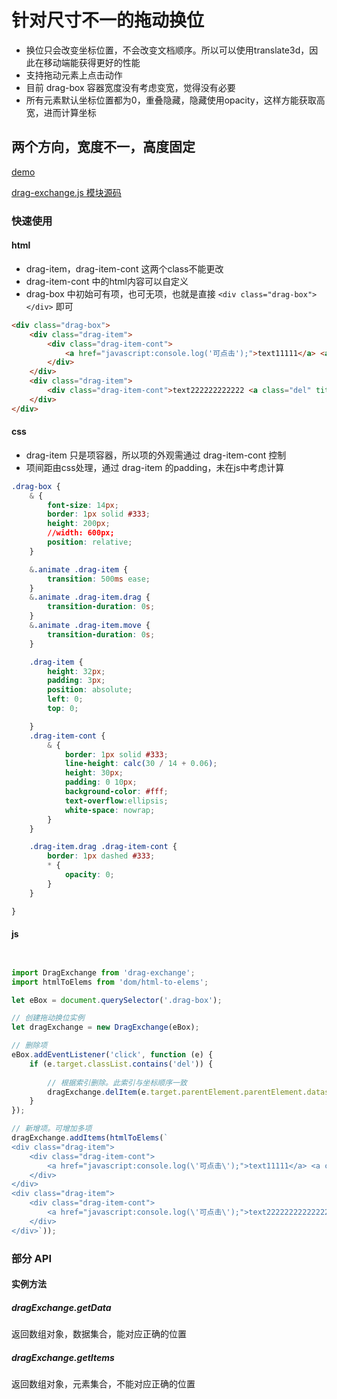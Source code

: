 
# 针对尺寸不一的拖动换位
- 换位只会改变坐标位置，不会改变文档顺序。所以可以使用translate3d，因此在移动端能获得更好的性能
- 支持拖动元素上点击动作
- 目前 drag-box 容器宽度没有考虑变宽，觉得没有必要
- 所有元素默认坐标位置都为0，重叠隐藏，隐藏使用opacity，这样方能获取高宽，进而计算坐标

  


## 两个方向，宽度不一，高度固定 

[demo](https://cqlql.github.io/demo/20170322_拖动换位/dist/index.html)
 
[drag-exchange.js 模块源码](https://github.com/cqlql/cqlql.github.io/blob/master/js/modules/popup.js)  


### 快速使用

#### html

- drag-item，drag-item-cont 这两个class不能更改
- drag-item-cont 中的html内容可以自定义
- drag-box 中初始可有项，也可无项，也就是直接 `<div class="drag-box"></div>` 即可
``` html
<div class="drag-box">
    <div class="drag-item">
        <div class="drag-item-cont">
            <a href="javascript:console.log('可点击');">text11111</a> <a class="del" title="删除" href="javascript:;">X</a>
        </div>
    </div>
    <div class="drag-item">
        <div class="drag-item-cont">text222222222222 <a class="del" title="删除" href="javascript:;">X</a></div>
    </div>
</div>
```

#### css

- drag-item 只是项容器，所以项的外观需通过 drag-item-cont 控制
- 项间距由css处理，通过 drag-item 的padding，未在js中考虑计算

``` css
.drag-box {
    & {
        font-size: 14px;
        border: 1px solid #333;
        height: 200px;
        //width: 600px;
        position: relative;
    }

    &.animate .drag-item {
        transition: 500ms ease;
    }
    &.animate .drag-item.drag {
        transition-duration: 0s;
    }
    &.animate .drag-item.move {
        transition-duration: 0s;
    }

    .drag-item {
        height: 32px;
        padding: 3px;
        position: absolute;
        left: 0;
        top: 0;

    }
    .drag-item-cont {
        & {
            border: 1px solid #333;
            line-height: calc(30 / 14 + 0.06);
            height: 30px;
            padding: 0 10px;
            background-color: #fff;
            text-overflow:ellipsis;
            white-space: nowrap;
        }
    }

    .drag-item.drag .drag-item-cont {
        border: 1px dashed #333;
        * {
            opacity: 0;
        }
    }

}

```

#### js
``` javascript


import DragExchange from 'drag-exchange';
import htmlToElems from 'dom/html-to-elems';

let eBox = document.querySelector('.drag-box');

// 创建拖动换位实例
let dragExchange = new DragExchange(eBox);

// 删除项
eBox.addEventListener('click', function (e) {
    if (e.target.classList.contains('del')) {
        
        // 根据索引删除。此索引与坐标顺序一致
        dragExchange.delItem(e.target.parentElement.parentElement.dataset.index);
    }
});

// 新增项。可增加多项
dragExchange.addItems(htmlToElems(`
<div class="drag-item">
    <div class="drag-item-cont">
        <a href="javascript:console.log(\'可点击\');">text11111</a> <a class="del" title="删除" href="javascript:;">X</a>
    </div>        
</div>
<div class="drag-item">
    <div class="drag-item-cont">
        <a href="javascript:console.log(\'可点击\');">text222222222222222</a> <a class="del" title="删除" href="javascript:;">X</a>       
    </div>
</div>`));

```


### 部分 API


#### 实例方法

##### dragExchange.getData
返回数组对象，数据集合，能对应正确的位置

##### dragExchange.getItems
返回数组对象，元素集合，不能对应正确的位置





